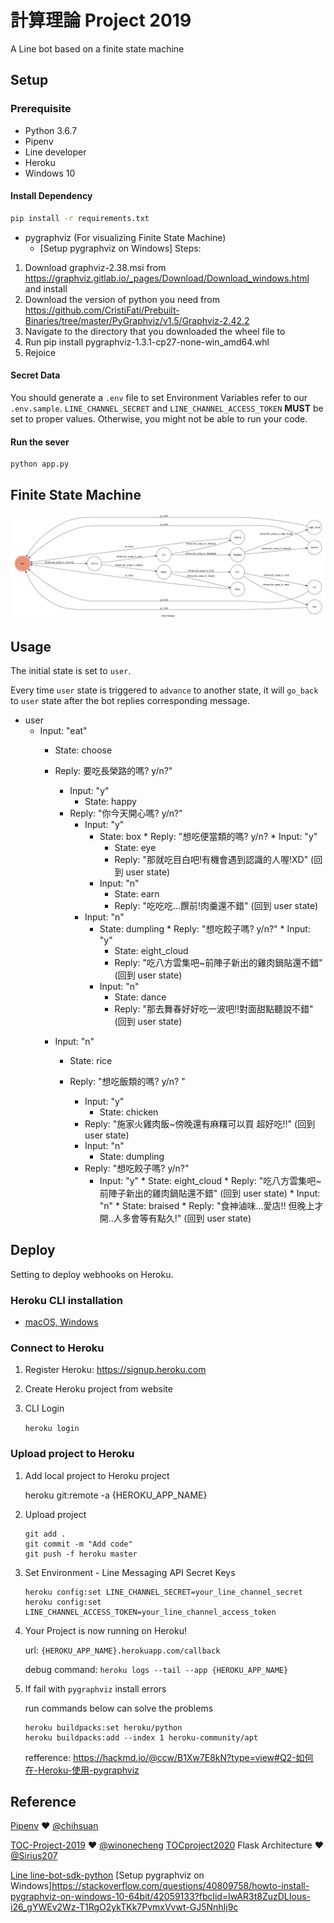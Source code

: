 # 計算理論 Project 2019    


A Line bot based on a finite state machine

## Setup

### Prerequisite
* Python 3.6.7
* Pipenv
* Line developer
* Heroku
* Windows 10

#### Install Dependency
```sh
pip install -r requirements.txt
```

* pygraphviz (For visualizing Finite State Machine)
    * [Setup pygraphviz on Windows]
      Steps:
1. Download graphviz-2.38.msi from https://graphviz.gitlab.io/_pages/Download/Download_windows.html and install
2. Download the version of python you need from https://github.com/CristiFati/Prebuilt-Binaries/tree/master/PyGraphviz/v1.5/Graphviz-2.42.2
3. Navigate to the directory that you downloaded the wheel file to
4. Run pip install pygraphviz-1.3.1-cp27-none-win_amd64.whl
5. Rejoice
	


#### Secret Data
You should generate a `.env` file to set Environment Variables refer to our `.env.sample`.
`LINE_CHANNEL_SECRET` and `LINE_CHANNEL_ACCESS_TOKEN` **MUST** be set to proper values.
Otherwise, you might not be able to run your code.


#### Run the sever

```sh
python app.py
```


## Finite State Machine
![fsm](./img/show-fsm.png)

## Usage
The initial state is set to `user`.

Every time `user` state is triggered to `advance` to another state, it will `go_back` to `user` state after the bot replies corresponding message.

* user
	* Input: "eat"
	    * State: choose
	    * Reply: 要吃長榮路的嗎? y/n?"
	      * Input: "y"
	          * State: happy
		  * Reply: "你今天開心嗎? y/n?"
		       * Input: "y"
		            * State: box
			    * Reply: "想吃便當類的嗎? y/n?
			         * Input: "y"
				      * State: eye
				      * Reply: "那就吃目白吧!有機會遇到認識的人喔!XD" (回到 user state)
				 * Input: "n"
				      * State: earn
				      * Reply: "吃吃吃...饌前!肉羹還不錯" (回到 user state)
		       * Input: "n"
		            * State: dumpling
			    * Reply: "想吃餃子嗎? y/n?"
			         * Input: "y"
				      * State: eight_cloud
				      * Reply: "吃八方雲集吧~前陣子新出的雞肉鍋貼還不錯" (回到 user state)
				 * Input: "n"
				      * State: dance
				      * Reply: "那去舞春好好吃一波吧!!對面甜點聽說不錯" (回到 user state)
			    
	    * Input: "n"
	       * State: rice
	       * Reply: "想吃飯類的嗎? y/n? "
	         
		       * Input: "y"
		            * State: chicken   
			    * Reply: "施家火雞肉飯~傍晚還有麻糬可以買  超好吃!!" (回到 user state)
		        * Input: "n"
		            * State: dumpling
			    * Reply: "想吃餃子嗎? y/n?"
			         * Input: "y"
				      * State: eight_cloud
				      * Reply: "吃八方雲集吧~前陣子新出的雞肉鍋貼還不錯" (回到 user state)
				 * Input: "n"
				      * State: braised
				      * Reply: "食神滷味...愛店!! 但晚上才開..人多會等有點久!" (回到 user state)
			    

## Deploy
Setting to deploy webhooks on Heroku.

### Heroku CLI installation

* [macOS, Windows](https://devcenter.heroku.com/articles/heroku-cli)


### Connect to Heroku

1. Register Heroku: https://signup.heroku.com

2. Create Heroku project from website

3. CLI Login

	`heroku login`

### Upload project to Heroku

1. Add local project to Heroku project

	heroku git:remote -a {HEROKU_APP_NAME}

2. Upload project

	```
	git add .
	git commit -m "Add code"
	git push -f heroku master
	```

3. Set Environment - Line Messaging API Secret Keys

	```
	heroku config:set LINE_CHANNEL_SECRET=your_line_channel_secret
	heroku config:set LINE_CHANNEL_ACCESS_TOKEN=your_line_channel_access_token
	```

4. Your Project is now running on Heroku!

	url: `{HEROKU_APP_NAME}.herokuapp.com/callback`

	debug command: `heroku logs --tail --app {HEROKU_APP_NAME}`

5. If fail with `pygraphviz` install errors

	run commands below can solve the problems
	```
	heroku buildpacks:set heroku/python
	heroku buildpacks:add --index 1 heroku-community/apt
	```

	refference: https://hackmd.io/@ccw/B1Xw7E8kN?type=view#Q2-如何在-Heroku-使用-pygraphviz

## Reference
[Pipenv](https://medium.com/@chihsuan/pipenv-更簡單-更快速的-python-套件管理工具-135a47e504f4) ❤️ [@chihsuan](https://github.com/chihsuan)

[TOC-Project-2019](https://github.com/winonecheng/TOC-Project-2019) ❤️ [@winonecheng](https://github.com/winonecheng)
[TOCproject2020](https://github.com/NCKU-CCS/TOC-Project-2020)
Flask Architecture ❤️ [@Sirius207](https://github.com/Sirius207)

[Line line-bot-sdk-python](https://github.com/line/line-bot-sdk-python/tree/master/examples/flask-echo)
[Setup pygraphviz on Windows]https://stackoverflow.com/questions/40809758/howto-install-pygraphviz-on-windows-10-64bit/42059133?fbclid=IwAR3t8ZuzDLIous-i26_gYWEv2Wz-T1RgO2ykTKk7PvmxVvwt-GJ5NnhIj9c
